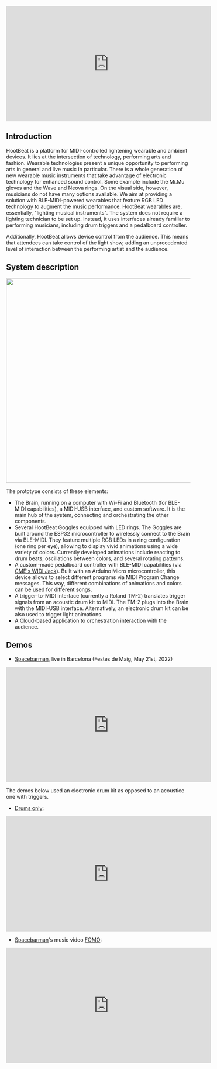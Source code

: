 <iframe width="560" height="315" src="https://www.youtube.com/embed/l6MlIkAkm6g" title="YouTube video player" frameborder="0" allow="accelerometer; autoplay; clipboard-write; encrypted-media; gyroscope; picture-in-picture" allowfullscreen></iframe>

## Introduction

HootBeat is a platform for MIDI-controlled lightening wearable and ambient devices. It lies at the intersection of technology, performing arts and fashion. Wearable technologies present a unique opportunity to performing arts in general and live music in particular. There is a whole generation of new wearable music instruments that take advantage of electronic technology for enhanced sound control. Some example include the Mi.Mu gloves and the Wave and Neova rings. On the visual side, however, musicians do not have many options available. We aim at providing a solution with  BLE-MIDI-powered wearables that feature RGB LED technology to augment the music performance. HootBeat wearables are, essentially, "lighting musical instruments". The system does not require a lighting technician to be set up. Instead, it uses interfaces already familiar to performing musicians, including drum triggers and a pedalboard controller.

Additionally, HootBeat allows device control from the audience. This means that attendees can take control of the light show, adding an unprecedented level of interaction between the performing artist and the audience.

## System description
<img src="https://github.com/jpcarrascal/HootBeat/blob/main/HootBeat-block_diagram.jpg?raw=true" style="width:560px" />

The prototype consists of these elements:

* The Brain, running on a computer with Wi-Fi and Bluetooth (for BLE-MIDI capabilities), a MIDI-USB interface, and custom software. It is the main hub of the system, connecting and orchestrating the other components. 
* Several HootBeat Goggles equipped with LED rings. The Goggles are built around the ESP32 microcontroller to wirelessly connect to the Brain via BLE-MIDI. They feature multiple RGB LEDs in a ring configuration (one ring per eye), allowing to display vivid animations using a wide variety of colors. Currently developed animations include reacting to drum beats, oscillations between colors, and several rotating patterns.
* A custom-made pedalboard controller with BLE-MIDI capabilities (via [CME's WIDI Jack](https://www.cme-pro.com/widi-jack/)). Built with an Arduino Micro microcontroller, this device allows to select different programs via MIDI Program Change messages. This way, different combinations of animations and colors can be used for different songs.
* A trigger-to-MIDI interface (currently a Roland TM-2) translates trigger signals from an acoustic drum kit to MIDI. The TM-2 plugs into the Brain with the MIDI-USB interface. Alternatively, an electronic drum kit can be also used to trigger light animations.
* A Cloud-based application to orchestration interaction with the audience.

 <!--Github repository: <a href="https://github.com/jpcarrascal/HootBeat">https://github.com/jpcarrascal/HootBeat</a>-->

## Demos

* [Spacebarman](http://www.spacebarman.com), live in Barcelona (Festes de Maig, May 21st, 2022)

<iframe width="560" height="315" src="https://www.youtube.com/embed/2ACxdybIOLA" title="YouTube video player" frameborder="0" allow="accelerometer; autoplay; clipboard-write; encrypted-media; gyroscope; picture-in-picture" allowfullscreen></iframe>

The demos below used an electronic drum kit as opposed to an acoustice one with triggers.
* [Drums only](https://www.youtube.com/watch?v=fSSJu2f_Yg4):

<iframe width="560" height="315" src="https://www.youtube.com/embed/fSSJu2f_Yg4" title="YouTube video player" frameborder="0" allow="accelerometer; autoplay; clipboard-write; encrypted-media; gyroscope; picture-in-picture" allowfullscreen></iframe>

* [Spacebarman](http://www.spacebarman.com)'s music video [FOMO](https://www.youtube.com/watch?v=7elgfIqfh_I):

<iframe width="560" height="315" src="https://www.youtube.com/embed/7elgfIqfh_I" title="YouTube video player" frameborder="0" allow="accelerometer; autoplay; clipboard-write; encrypted-media; gyroscope; picture-in-picture" allowfullscreen></iframe>

